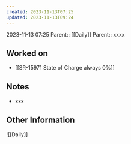 ```yaml
---
created: 2023-11-13T07:25
updated: 2023-11-13T09:24
---
```

2023-11-13 07:25
Parent:: [[Daily]] 
Parent:: xxxx
## Worked on

- [[SR-15971 State of Charge always 0%]]

## Notes

- xxx

## Other Information

![[Daily]]
